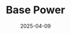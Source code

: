 ---  
layout: startup_page  
title: "Base Power"  
id: "basepowercompany.com"  
permalink: "/basepowerbasepowercompany.com04092025/"  
website: "https://www.basepowercompany.com/"  
funding_round: "Series B"  
funding_amount: "$200M"  
investors: "Addition, Andreessen Horowitz, Lightspeed Venture Partners, Valor Equity Partners, Thrive Capital, Altimeter, Terrain, Trust"  
about: "Base Power is an energy company building a battery-powered home energy service to create a more reliable and affordable energy grid. They partner with homebuilders and utilities to expand their service, focusing on bringing reliable and affordable power to homes. Their approach emphasizes grid resilience and cost efficiency."  
markets: "Energy, Cleantech"  
hq: "Austin, Texas, United States"  
founded_year: "2023"  
linkedin: "https://www.linkedin.com/company/basepowercompany"  
twitter: "https://twitter.com/basepowerco"  
instagram: ""  
facebook: "https://www.facebook.com/Base-Power-Company-61554649135714"  
crunchbase: "https://www.crunchbase.com/organization/base-power"  
pitchbook: "https://pitchbook.com/profiles/company/553144-96"  

date_display: "09-Apr-2025"  
date: "2025-04-09"

# SEO Optimization  
meta_title: "Base Power - Series B Funding ($200M)"  
meta_description: "Base Power, Base Power is an energy company building a battery-powered home energy service to create a more reliable and affordable energy grid. They partner with..."  
meta_keywords: "Base Power, Energy, Cleantech, Series B funding"  
canonical_url: "https://startup.projectstartups.com/basepowerbasepowercompany.com04092025/"  
---